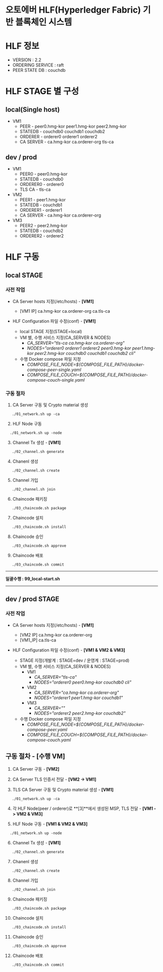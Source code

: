오토에버 HLF(Hyperledger Fabric) 기반 블록체인 시스템
=====================================================

# HLF 정보

+ VERSION : 2.2
+ ORDERING SERVICE : raft
+ PEER STATE DB : couchdb

# HLF STAGE 별 구성

## local(Single host)

+ VM1
   + PEER      - peer0.hmg-kor peer1.hmg-kor peer2.hmg-kor
   + STATEDB   - couchdb0 couchdb1 couchdb2
   + ORDERER   - orderer0 orderer1 orderer2
   + CA SERVER - ca.hmg-kor ca.orderer-org tls-ca

## dev / prod

+ VM1
   + PEER0    - peer0.hmg-kor
   + STATEDB  - couchdb0
   + ORDERER0 - orderer0
   + TLS CA   - tls-ca
+ VM2
   + PEER1     - peer1.hmg-kor
   + STATEDB  - couchdb1
   + ORDERER1  - orderer1
   + CA SERVER - ca.hmg-kor ca.orderer-org
+ VM3
   + PEER2     - peer2.hmg-kor
   + STATEDB  - couchdb2
   + ORDERER2  - orderer2

# HLF 구동

## local STAGE

### 사전 작업

+ CA Server hosts 지정(/etc/hosts) - **[VM1]**
   + [VM1 IP] ca.hmg-kor ca.orderer-org ca.tls-ca

+ HLF Configuration 파일 수정(conf) - **[VM1]**
   + local STAGE 지정(STAGE=local)
   + VM 별, 수행 서비스 지정(CA_SERVER & NODES)
      + *CA_SERVER="tls-ca ca.hmg-kor ca.orderer-org"*
      + *NODES="orderer0 orderer1 orderer2 peer0.hmg-kor peer1.hmg-kor peer2.hmg-kor couchdb0 couchdb1 couchdb2 cli"*
   + 수행 Docker compose 파일 지정
      + *COMPOSE_FILE_NODE=${COMPOSE_FILE_PATH}/docker-compose-peer-single.yaml*
      + *COMPOSE_FILE_COUCH=${COMPOSE_FILE_PATH}/docker-compose-couch-single.yaml*

### 구동 절차

1. CA Server 구동 및 Crypto material 생성
```
   ./01_network.sh up -ca
```

2. HLF Node 구동
```
  ./01_network.sh up -node 
```

3. Channel Tx 생성 - **[VM1]**
```
   ./02_channel.sh generate
```

4. Chanenl 생성
```
   ./02_channel.sh create
```

5. Channel 가입
```
   ./02_channel.sh join
```

6. Chaincode 패키징
```
   ./03_chaincode.sh package
```

7. Chaincode 설치
```
   ./03_chaincode.sh install
```

8. Chaincode 승인
```
   ./03_chaincode.sh approve
```

9. Chaincode 배포
```
   ./03_chaincode.sh commit
```

***
**일괄수행 : 99_local-start.sh**
***

## dev / prod STAGE

### 사전 작업

+ CA Server hosts 지정(/etc/hosts) - **[VM1]**
   + [VM2 IP] ca.hmg-kor ca.orderer-org
   + [VM1_IP] ca.tls-ca

+ HLF Configuration 파일 수정(conf) - **[VM1 & VM2 & VM3]**
   + STAGE 지정(개발계 : STAGE=dev / 운영계 : STAGE=prod)
   + VM 별, 수행 서비스 지정(CA_SERVER & NODES)
      + VM1
         + *CA_SERVER="tls-ca"*
         + *NODES="orderer0 peer0.hmg-kor couchdb0 cli"*
      + VM2
         + *CA_SERVER="ca.hmg-kor ca.orderer-org"*
         + *NODES="orderer1 peer1.hmg-kor couchdb1"*
      + VM3
         + *CA_SERVER=""*
         + *NODES="orderer2 peer2.hmg-kor couchdb2"*
   + 수행 Docker compose 파일 지정
      + *COMPOSE_FILE_NODE=${COMPOSE_FILE_PATH}/docker-compose-peer.yaml*
      + *COMPOSE_FILE_COUCH=${COMPOSE_FILE_PATH}/docker-compose-couch.yaml*

## 구동 절차 - [수행 VM]

1. CA Server 구동 - **[VM2]**

2. CA Server TLS 인증서 전달 - **[VM2 -> VM1]**

3. TLS CA Server 구동 및 Crypto material 생성 - **[VM1]**
```
   ./01_network.sh up -ca
```

4. 각 HLF Node(peer / orderer)로 **[3]**에서 생성된 MSP, TLS 전달 - **[VM1 -> VM2 & VM3]**

5. HLF Node 구동 - **[VM1 & VM2 & VM3]**
```
  ./01_network.sh up -node 
```

6. Channel Tx 생성 - **[VM1]**
```
   ./02_channel.sh generate
```

7. Chanenl 생성
```
   ./02_channel.sh create
```

8. Channel 가입
```
   ./02_channel.sh join
```

9. Chaincode 패키징
```
   ./03_chaincode.sh package
```

10. Chaincode 설치
```
   ./03_chaincode.sh install
```

11. Chaincode 승인
```
   ./03_chaincode.sh approve
```

12. Chaincode 배포
```
   ./03_chaincode.sh commit
```

